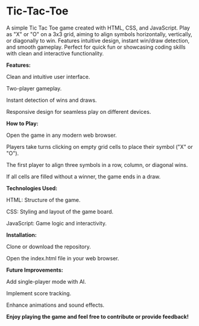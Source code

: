 # Tic-Tac-Toe
A simple Tic Tac Toe game created with HTML, CSS, and JavaScript. Play as "X" or "O" on a 3x3 grid, aiming to align symbols horizontally, vertically, or diagonally to win. Features intuitive design, instant win/draw detection, and smooth gameplay. Perfect for quick fun or showcasing coding skills with clean and interactive functionality.

**Features:**

Clean and intuitive user interface.

Two-player gameplay.

Instant detection of wins and draws.

Responsive design for seamless play on different devices.

**How to Play:**

Open the game in any modern web browser.

Players take turns clicking on empty grid cells to place their symbol ("X" or "O").

The first player to align three symbols in a row, column, or diagonal wins.

If all cells are filled without a winner, the game ends in a draw.

**Technologies Used:**

HTML: Structure of the game.

CSS: Styling and layout of the game board.

JavaScript: Game logic and interactivity.

**Installation:**

Clone or download the repository.

Open the index.html file in your web browser.

**Future Improvements:**

Add single-player mode with AI.

Implement score tracking.

Enhance animations and sound effects.




**Enjoy playing the game and feel free to contribute or provide feedback!**

